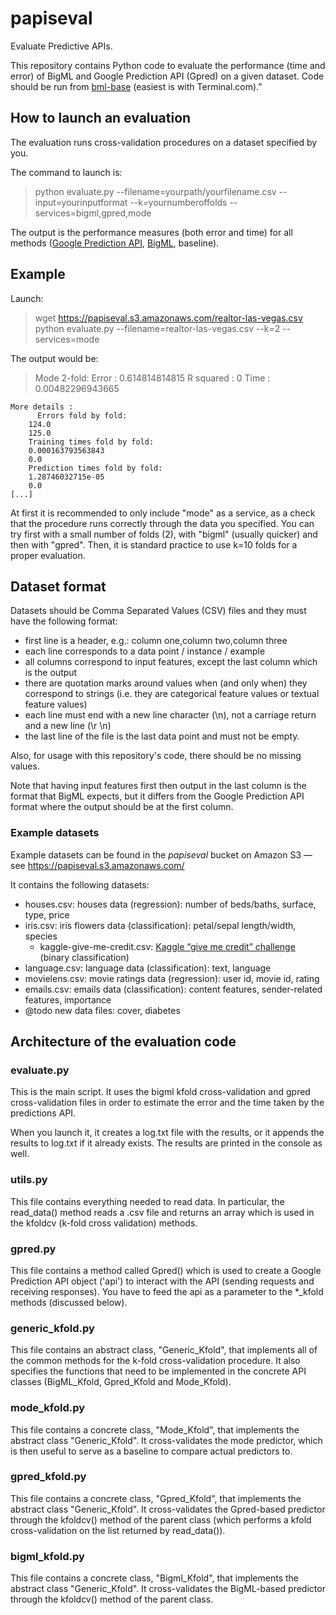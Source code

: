 # papiseval

Evaluate Predictive APIs.

This repository contains Python code to evaluate the performance (time and error) of BigML and Google Prediction API (Gpred) on a given dataset. Code should be run from [bml-base](http://www.github.com/louisdorard/bml-base) (easiest is with Terminal.com).”

## How to launch an evaluation

The evaluation runs cross-validation procedures on a dataset specified by you.

The command to launch is:

> python evaluate.py --filename=yourpath/yourfilename.csv --input=yourinputformat --k=yournumberoffolds --services=bigml,gpred,mode

The output is the performance measures (both error and time) for all methods ([Google Prediction API](http://cloud.google.com/prediction/), [BigML](http://www.bigml.com/), baseline).


## Example

Launch:

> wget https://papiseval.s3.amazonaws.com/realtor-las-vegas.csv
> python evaluate.py --filename=realtor-las-vegas.csv --k=2 --services=mode

The output would be:

>	Mode 2-fold:
		  Error :      0.614814814815
		  R squared :  0
		  Time  :      0.00482296943665

	More details :
		  Errors fold by fold:
		124.0
		125.0
		Training times fold by fold:
		0.000163793563843
		0.0
		Prediction times fold by fold:
		1.28746032715e-05
		0.0
	[...]

At first it is recommended to only include "mode" as a service, as a check that the procedure runs correctly through the data you specified. You can try first with a small number of folds (2), with "bigml" (usually quicker) and then with "gpred". Then, it is standard practice to use k=10 folds for a proper evaluation.

## Dataset format

Datasets should be Comma Separated Values (CSV) files and they must have the following format:

 * first line is a header, e.g.: column one,column two,column three
 * each line corresponds to a data point / instance / example
 * all columns correspond to input features, except the last column which is the output
 * there are quotation marks around values when (and only when) they correspond to strings (i.e. they are categorical feature values or textual feature values)
 * each line must end with a new line character (\n), not a carriage return and a new line (\r \n)
 * the last line of the file is the last data point and must not be empty.

Also, for usage with this repository's code, there should be no missing values.

Note that having input features first then output in the last column is the format that BigML expects, but it differs from the Google Prediction API format where the output should be at the first column.

### Example datasets

Example datasets can be found in the _papiseval_ bucket on Amazon S3 — see https://papiseval.s3.amazonaws.com/

It contains the following datasets:

  * houses.csv:      houses data (regression): number of beds/baths, surface, type, price
  * iris.csv:        iris flowers data (classification): petal/sepal length/width, species
	* kaggle-give-me-credit.csv: [Kaggle “give me credit” challenge](https://www.kaggle.com/c/GiveMeSomeCredit) (binary classification)
  * language.csv:    language data (classification): text, language
  * movielens.csv:   movie ratings data (regression): user id, movie id, rating
  * emails.csv:      emails data (classification): content features, sender-related features, importance
  * @todo new data files: cover, diabetes


## Architecture of the evaluation code

### evaluate.py

This is the main script. It uses the bigml kfold cross-validation and gpred cross-validation files in order to estimate the error and the time taken by the predictions API.

When you launch it, it creates a log.txt file with the results, or it appends the results to log.txt if it already exists. The results are printed in the console as well.

### utils.py

This file contains everything needed to read data. In particular, the read_data() method reads a .csv file and returns an array which is used in the kfoldcv (k-fold cross validation) methods.

### gpred.py

This file contains a method called Gpred() which is used to create a Google Prediction API object ('api') to interact with the API (sending requests and receiving responses). You have to feed the api as a parameter to the *_kfold methods (discussed below).

### generic_kfold.py

This file contains an abstract class, "Generic_Kfold", that implements all of the common methods for the k-fold cross-validation procedure. It also specifies the functions that need to be implemented in the concrete API classes (BigML_Kfold, Gpred_Kfold and Mode_Kfold).

### mode_kfold.py

This file contains a concrete class, "Mode_Kfold", that implements the abstract class "Generic_Kfold". It cross-validates the mode predictor, which is then useful to serve as a baseline to compare actual predictors to.

### gpred_kfold.py

This file contains a concrete class, "Gpred_Kfold", that implements the abstract class "Generic_Kfold". It cross-validates the Gpred-based predictor through the kfoldcv() method of the parent class (which performs a kfold cross-validation on the list returned by read_data()).

### bigml_kfold.py

This file contains a concrete class, "Bigml_Kfold", that implements the abstract class "Generic_Kfold". It cross-validates the BigML-based predictor through the kfoldcv() method of the parent class.
